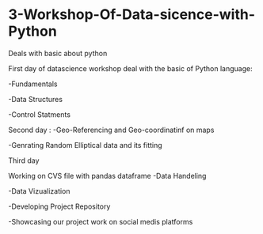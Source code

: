 # 3-Workshop-Of-Data-sicence-with-Python
Deals with basic about python

First day of datascience workshop deal with the basic of Python language:

-Fundamentals

-Data Structures

-Control Statments

Second day : -Geo-Referencing and Geo-coordinatinf on maps

-Genrating Random Elliptical data and its fitting

Third day

Working on CVS file with pandas dataframe
-Data Handeling

-Data Vizualization

-Developing Project Repository

-Showcasing our project work on social medis platforms
